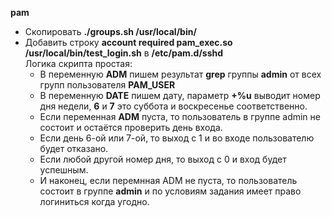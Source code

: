 **pam**

- Скопировать **./groups.sh /usr/local/bin/**
- Добавить строку **account required pam_exec.so /usr/local/bin/test_login.sh** в **/etc/pam.d/sshd**  
Логика скрипта простая: 
  - В переменную **ADM** пишем результат **grep** группы **admin** от всех групп пользователя **PAM_USER**
  - В переменную **DATE** пишем дату, параметр **+%u** выводит номер дня недели, **6** и **7** это суббота и воскресенье соответственно.
  - Если переменная **ADM** пуста, то пользователь в группе admin не состоит и остаётся проверить день входа.
  - Если день 6-ой или 7-ой, то выход с 1 и во входе пользователю будет отказано.
  - Если любой другой номер дня, то выход с 0 и вход будет успешным.
  - И наконец, если перемнная ADM не пуста, то пользователь состоит в группе **admin** и по условиям задания имеет право логиниться когда угодно.  

